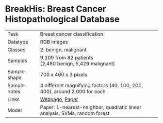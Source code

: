 # BreakHis: Breast Cancer Histopathological Database

|||
|--|--|
|Task|Breast cancer classification|
|Datatype|RGB images|
|Classes|2: benign, malignant|
|Samples|9,109 from 82 patients<br />(2,480 benign, 5,429 malignant)|
|Sample shape|700 x 460 x 3 pixels|
|Sample notes|4 different magnifying factors (40, 100, 200, 400), around 2,000 for each|
|Links|[Webpage](https://web.inf.ufpr.br/vri/databases/breast-cancer-histopathological-database-breakhis/), [Paper](https://ieeexplore.ieee.org/abstract/document/7312934) |
|Model|Paper: 1-nearest-neighbor, quadratic linear analysis, SVMs, random forest|
